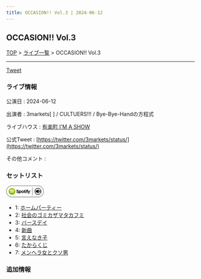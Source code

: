 ```yaml
---
title: OCCASION!! Vol.3 | 2024-06-12
---
```

## OCCASION!! Vol.3

[TOP](/setlist/) > [ライブ一覧](lives.html) > OCCASION!! Vol.3

___

<a href="https://twitter.com/share?ref_src=twsrc%5Etfw" data-text="3markets[ ]セットリスト > OCCASION!! Vol.3" class="twitter-share-button" data-via="3markets" data-hashtags="3markets" data-related="3markets" data-show-count="false">Tweet</a>

### ライブ情報

公演日
:    2024-06-12

出演者
:    3markets[ ] / CULTUERS!!! / Bye-Bye-Handの方程式

ライブハウス
:    [有楽町 I'M A SHOW](livehouse083.html)

公式Tweet
:    [https://twitter.com/3markets/status/](https://twitter.com/3markets/status/)

その他コメント
:    

### セットリスト


[![play with spotify](images/spotify-icon.png)](https://open.spotify.com/playlist/2t7v3dVpCdWXZ0kGWndnO3)



*  1: [ホームパーティー](song011.html)
*  2: [社会のゴミカザマタカフミ](song002.html)
*  3: [バースデイ](song028.html)
*  4: [新曲](song001.html)
*  5: [言えなき子](song027.html)
*  6: [たからくじ](song032.html)
*  7: [メンヘラ女とクソ男](song072.html)


### 追加情報






<script async src="https://platform.twitter.com/widgets.js" charset="utf-8"></script>